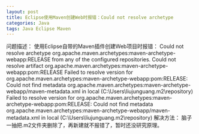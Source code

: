 ```yaml
---
layout: post
title: Eclipse使用Maven创建Web时报错：Could not resolve archetype
categories: Java
tags: Java Eclipse Maven
---
```


问题描述：
	使用Eclipse自带的Maven插件创建Web项目时报错：
		Could not resolve archetype org.apache.maven.archetypes:maven-archetype-webapp:RELEASE from any of the configured repositories.
		Could not resolve artifact org.apache.maven.archetypes:maven-archetype-webapp:pom:RELEASE
		Failed to resolve version for org.apache.maven.archetypes:maven-archetype-webapp:pom:RELEASE: Could not find metadata org.apache.maven.archetypes:maven-archetype-webapp/maven-metadata.xml in local (C:\Users\liujunguang\.m2\repository)
		Failed to resolve version for org.apache.maven.archetypes:maven-archetype-webapp:pom:RELEASE: Could not find metadata org.apache.maven.archetypes:maven-archetype-webapp/maven-metadata.xml in local (C:\Users\liujunguang\.m2\repository)
解决方法：
	脑子一抽把.m2文件夹删除了，再新建就不报错了，暂时还没研究原理。